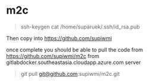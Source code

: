 # m2c

> ssh-keygen
> cat /home/suparuek/.ssh/id_rsa.pub

Then copy into https://github.com/supiwmi

once complete you should be able to pull the code from https://github.com/supiwmi/m2c from gitlabdocker.southeastasia.cloudapp.azure.com server

> git pull git@github.com:supiwmi/m2c.git
